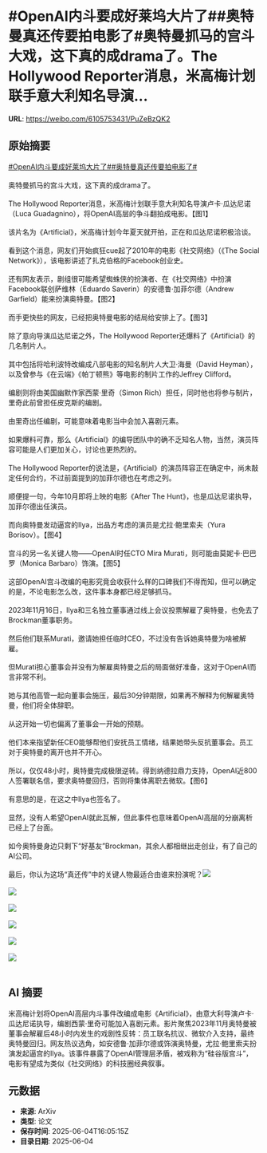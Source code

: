 # #OpenAI内斗要成好莱坞大片了##奥特曼真还传要拍电影了#奥特曼抓马的宫斗大戏，这下真的成drama了。The Hollywood Reporter消息，米高梅计划联手意大利知名导演...

**URL**: https://weibo.com/6105753431/PuZeBzQK2

## 原始摘要

<a href="https://m.weibo.cn/search?containerid=231522type%3D1%26t%3D10%26q%3D%23OpenAI%E5%86%85%E6%96%97%E8%A6%81%E6%88%90%E5%A5%BD%E8%8E%B1%E5%9D%9E%E5%A4%A7%E7%89%87%E4%BA%86%23&amp;extparam=%23OpenAI%E5%86%85%E6%96%97%E8%A6%81%E6%88%90%E5%A5%BD%E8%8E%B1%E5%9D%9E%E5%A4%A7%E7%89%87%E4%BA%86%23" data-hide=""><span class="surl-text">#OpenAI内斗要成好莱坞大片了#</span></a><a href="https://m.weibo.cn/search?containerid=231522type%3D1%26t%3D10%26q%3D%23%E5%A5%A5%E7%89%B9%E6%9B%BC%E7%9C%9F%E8%BF%98%E4%BC%A0%E8%A6%81%E6%8B%8D%E7%94%B5%E5%BD%B1%E4%BA%86%23&amp;extparam=%23%E5%A5%A5%E7%89%B9%E6%9B%BC%E7%9C%9F%E8%BF%98%E4%BC%A0%E8%A6%81%E6%8B%8D%E7%94%B5%E5%BD%B1%E4%BA%86%23" data-hide=""><span class="surl-text">#奥特曼真还传要拍电影了#</span></a><br><br>奥特曼抓马的宫斗大戏，这下真的成drama了。<br><br>The Hollywood Reporter消息，米高梅计划联手意大利知名导演卢卡·瓜达尼诺（Luca Guadagnino），将OpenAI高层的争斗翻拍成电影。【图1】<br><br>该片名为《Artificial》，米高梅计划今年夏天就开拍，正在和瓜达尼诺积极洽谈。<br><br>看到这个消息，网友们开始疯狂cue起了2010年的电影《社交网络》（《The Social Network》），该电影讲述了扎克伯格的Facebook创业史。<br><br>还有网友表示，剧组很可能希望蜘蛛侠的扮演者、在《社交网络》中扮演Facebook联创萨维林（Eduardo Saverin）的安德鲁·加菲尔德（Andrew Garfield）能来扮演奥特曼。【图2】<br><br>而手更快些的网友，已经把奥特曼电影的结局给安排上了。【图3】<br><br>除了意向导演瓜达尼诺之外，The Hollywood Reporter还爆料了《Artificial》的几名制片人。<br><br>其中包括将哈利波特改编成八部电影的知名制片人大卫·海曼（David Heyman），以及曾参与《在云端》《帕丁顿熊》等电影的制片工作的Jeffrey Clifford。<br><br>编剧则将由美国幽默作家西蒙·里奇（Simon Rich）担任，同时他也将参与制片，里奇此前曾担任皮克斯的编剧。<br><br>由里奇出任编剧，可能意味着电影当中会加入喜剧元素。<br><br>如果爆料可靠，那么《Artificial》的编导团队中的确不乏知名人物，当然，演员阵容可能是人们更加关心，讨论也更热烈的。<br><br>The Hollywood Reporter的说法是，《Artificial》的演员阵容正在确定中，尚未敲定任何合约，不过前面提到的加菲尔德也在考虑之列。<br><br>顺便提一句，今年10月即将上映的电影《After The Hunt》，也是瓜达尼诺执导，加菲尔德出任演员。<br><br>而向奥特曼发动逼宫的Ilya，出品方考虑的演员是尤拉·鲍里索夫（Yura Borisov）。【图4】<br><br>宫斗的另一名关键人物——OpenAI时任CTO Mira Murati，则可能由莫妮卡·巴巴罗（Monica Barbaro）饰演。【图5】<br><br>这部OpenAI宫斗改编的电影究竟会收获什么样的口碑我们不得而知，但可以确定的是，不论电影怎么改，这件事本身都已经足够抓马。<br><br>2023年11月16日，Ilya和三名独立董事通过线上会议投票解雇了奥特曼，也免去了Brockman董事职务。<br><br>然后他们联系Murati，邀请她担任临时CEO，不过没有告诉她奥特曼为啥被解雇。<br><br>但Murati担心董事会并没有为解雇奥特曼之后的局面做好准备，这对于OpenAI而言非常不利。<br><br>她与其他高管一起向董事会施压，最后30分钟期限，如果再不解释为何解雇奥特曼，他们将全体辞职。<br><br>从这开始一切也偏离了董事会一开始的预期。<br><br>他们本来指望新任CEO能够帮他们安抚员工情绪，结果她带头反抗董事会。员工对于奥特曼的离开也并不开心。<br><br>所以，仅仅48小时，奥特曼完成极限逆转。得到纳德拉鼎力支持，OpenAI近800人签署联名信，要求奥特曼回归，否则将集体离职去微软。【图6】<br><br>有意思的是，在这之中Ilya也签名了。<br><br>显然，没有人希望OpenAI就此瓦解，但此事件也意味着OpenAI高层的分崩离析已经上了台面。<br><br>如今奥特曼身边只剩下“好基友”Brockman，其余人都相继出走创业，有了自己的AI公司。<br><br>最后，你认为这场“真还传”中的关键人物最适合由谁来扮演呢？<img style="" src="https://tvax2.sinaimg.cn/large/006Fd7o3gy1i23dty0zwkj30zk0cowjv.jpg" referrerpolicy="no-referrer"><br><br><img style="" src="https://tvax1.sinaimg.cn/large/006Fd7o3gy1i23dtz7rnej30we0eyagc.jpg" referrerpolicy="no-referrer"><br><br><img style="" src="https://tvax2.sinaimg.cn/large/006Fd7o3gy1i23du1wtlyj30ws0y4e0h.jpg" referrerpolicy="no-referrer"><br><br><img style="" src="https://tvax4.sinaimg.cn/large/006Fd7o3gy1i23du3c20yj30nl0zk4fb.jpg" referrerpolicy="no-referrer"><br><br><img style="" src="https://tvax1.sinaimg.cn/large/006Fd7o3gy1i23du5det2j30kw0oi7e9.jpg" referrerpolicy="no-referrer"><br><br><img style="" src="https://tvax4.sinaimg.cn/large/006Fd7o3gy1i23du94izij30mk0ug7pg.jpg" referrerpolicy="no-referrer"><br><br>

## AI 摘要

米高梅计划将OpenAI高层内斗事件改编成电影《Artificial》，由意大利导演卢卡·瓜达尼诺执导，编剧西蒙·里奇可能加入喜剧元素。影片聚焦2023年11月奥特曼被董事会解雇后48小时内发生的戏剧性反转：员工联名抗议、微软介入支持，最终奥特曼回归。网友热议选角，如安德鲁·加菲尔德或饰演奥特曼，尤拉·鲍里索夫扮演发起逼宫的Ilya。该事件暴露了OpenAI管理层矛盾，被戏称为“硅谷版宫斗”，电影有望成为类似《社交网络》的科技圈经典叙事。

## 元数据

- **来源**: ArXiv
- **类型**: 论文
- **保存时间**: 2025-06-04T16:05:15Z
- **目录日期**: 2025-06-04

